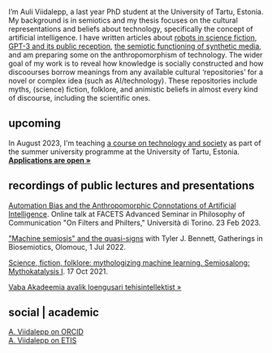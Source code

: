 

I’m Auli Viidalepp, a last year PhD student at the University of Tartu, Estonia. My background is in semiotics and my thesis focuses on the cultural representations and beliefs about technology, specifically the concept of artificial intelligence. I have written articles about [robots in science fiction](https://doi.org/10.22503/inftars.XX.2020.4.2), [GPT-3 and its public reception](https://www.researchgate.net/publication/366987824_Sociocommunicative_functions_of_a_generative_text_the_case_of_GPT-3), [the semiotic functioning of synthetic media](https://inftars.infonia.hu/article.php?doi=inftars.XXII.2022.4.9), and am preparing some on the anthropomorphism of technology. The wider goal of my work is to reveal how knowledge is socially constructed and how discoourses borrow meanings from any available cultural ‘repositories’ for a novel or complex idea (such as AI/technology). These repositories include myths, (science) fiction, folklore, and animistic beliefs in almost every kind of discourse, including the scientific ones.


## upcoming

In August 2023, I'm teaching [a course on technology and society](https://ut.ee/en/content/imagining-intelligent-technologies) as part of the summer university programme at the University of Tartu, Estonia. [**Applications are open »**](https://ut.ee/en/content/registration-summer-courses-2023)



## recordings of public lectures and presentations

[Automation Bias and the Anthropomorphic Connotations of Artificial Intelligence](https://youtu.be/_xuuQPe-VeM?t=6201). Online talk at FACETS Advanced Seminar in Philosophy of Communication "On Filters and Philters," Università di Torino. 23 Feb 2023.

["Machine semiosis" and the quasi-signs](https://www.youtube.com/watch?v=tj9V1Cak_-8) with Tyler J. Bennett, Gatherings in Biosemiotics, Olomouc, 1 Jul 2022.

[Science, fiction, folklore: mythologizing machine learning. Semiosalong: Mythokatalysis I](https://www.youtube.com/watch?v=kmfXFkbVWRM&ab_channel=Semiosalong). 17 Oct 2021.

[Vaba Akadeemia avalik loengusari tehisintellektist »](/loengusari-tehisintellektist/)


## social | academic

[A. Viidalepp on ORCID](https://orcid.org/0000-0002-6206-5681)<br>
[A. Viidalepp on ETIS](https://www.etis.ee/CV/Auli_Viidalepp/eng)


